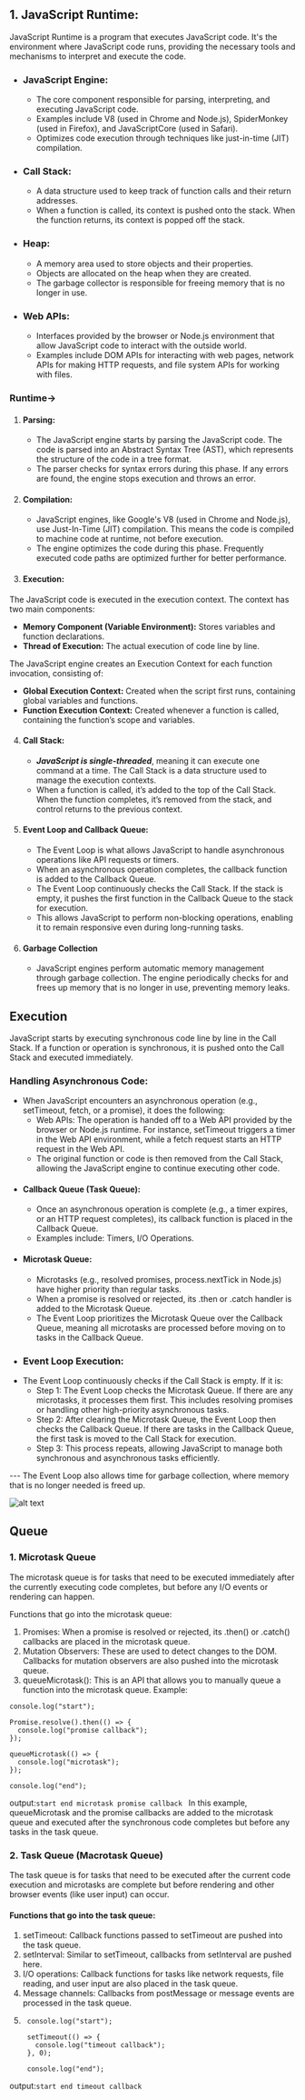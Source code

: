 ## 1. JavaScript Runtime:
JavaScript Runtime is a program that executes JavaScript code. It's the environment where JavaScript code runs, providing the necessary tools and mechanisms to interpret and execute the code.

- ### JavaScript Engine:
    - The core component responsible for parsing, interpreting, and executing JavaScript code.
    - Examples include V8 (used in Chrome and Node.js), SpiderMonkey (used in Firefox), and JavaScriptCore (used in Safari).   
    - Optimizes code execution through techniques like just-in-time (JIT) compilation.
- ### Call Stack:
    - A data structure used to keep track of function calls and their return addresses.
    - When a function is called, its context is pushed onto the stack. When the function returns, its context is popped off the stack.
- ### Heap:
    - A memory area used to store objects and their properties.
    - Objects are allocated on the heap when they are created.
    - The garbage collector is responsible for freeing memory that is no longer in use.
-  ### Web APIs:
    - Interfaces provided by the browser or Node.js environment that allow JavaScript code to interact with the outside world.
    - Examples include DOM APIs for interacting with web pages, network APIs for making HTTP requests, and file system APIs for working with files.

### Runtime->
1. ####  **Parsing:**
    - The JavaScript engine starts by parsing the JavaScript code. The code is parsed into an Abstract Syntax Tree (AST), which represents the structure of the code in a tree format.
    - The parser checks for syntax errors during this phase. If any errors are found, the engine stops execution and throws an error.
2. #### **Compilation:**
    - JavaScript engines, like Google's V8 (used in Chrome and Node.js), use Just-In-Time (JIT) compilation. This means the code is compiled to machine code at runtime, not before execution.
    - The engine optimizes the code during this phase. Frequently executed code paths are optimized further for better performance.
3. #### **Execution:**
The JavaScript code is executed in the execution context. The context has two main components:

- **Memory Component (Variable Environment):** Stores variables and function declarations.
- **Thread of Execution:** The actual execution of code line by line.

The JavaScript engine creates an Execution Context for each function invocation, consisting of:

- **Global Execution Context:** Created when the script first runs, containing global variables and functions.
- **Function Execution Context:** Created whenever a function is called, containing the function’s scope and variables.

4. #### **Call Stack:**
    - ***JavaScript is single-threaded***, meaning it can execute one command at a time. The Call Stack is a data structure used to manage the execution contexts.
    - When a function is called, it’s added to the top of the Call Stack. When the function completes, it’s removed from the stack, and control returns to the previous context.
5. #### **Event Loop and Callback Queue:**
    - The Event Loop is what allows JavaScript to handle asynchronous operations like API requests or timers.
    - When an asynchronous operation completes, the callback function is added to the Callback Queue.
    - The Event Loop continuously checks the Call Stack. If the stack is empty, it pushes the first function in the Callback Queue to the stack for execution.
    - This allows JavaScript to perform non-blocking operations, enabling it to remain responsive even during long-running tasks.
6. #### **Garbage Collection**
    - JavaScript engines perform automatic memory management through garbage collection. The engine periodically checks for and frees up memory that is no longer in use, preventing memory leaks.

## Execution

JavaScript starts by executing synchronous code line by line in the Call Stack.
If a function or operation is synchronous, it is pushed onto the Call Stack and executed immediately.
###  Handling Asynchronous Code:
- When JavaScript encounters an asynchronous operation (e.g., setTimeout, fetch, or a promise), it does the following:
    - Web APIs: The operation is handed off to a Web API provided by the browser or Node.js runtime. For instance, setTimeout triggers a timer in the Web API environment, while a fetch request starts an HTTP request in the Web API.
    - The original function or code is then removed from the Call Stack, allowing the JavaScript engine to continue executing other code.
- ####  Callback Queue (Task Queue):
    - Once an asynchronous operation is complete (e.g., a timer expires, or an HTTP request completes), its callback function is placed in the Callback Queue.
    - Examples include: Timers, I/O Operations.
- ####  Microtask Queue:
    - Microtasks (e.g., resolved promises, process.nextTick in Node.js) have higher priority than regular tasks.
    - When a promise is resolved or rejected, its .then or .catch handler is added to the Microtask Queue.
    - The Event Loop prioritizes the Microtask Queue over the Callback Queue, meaning all microtasks are processed before moving on to tasks in the Callback Queue.
- ### Event Loop Execution:
- The Event Loop continuously checks if the Call Stack is empty. If it is:
    - Step 1: The Event Loop checks the Microtask Queue. If there are any microtasks, it processes them first. This includes resolving promises or handling other high-priority asynchronous tasks.
    - Step 2: After clearing the Microtask Queue, the Event Loop then checks the Callback Queue. If there are tasks in the Callback Queue, the first task is moved to the Call Stack for execution. 
    - Step 3: This process repeats, allowing JavaScript to manage both synchronous and asynchronous tasks efficiently.

--- The Event Loop also allows time for garbage collection, where memory that is no longer needed is freed up.

![alt text](https://github.com/user-attachments/assets/5231558f-40eb-47e6-974b-1164b9b8b6ba)


## Queue
### 1. Microtask Queue
The microtask queue is for tasks that need to be executed immediately after the currently executing code completes, but before any I/O events or rendering can happen.

Functions that go into the microtask queue:
1. Promises: When a promise is resolved or rejected, its .then() or .catch() callbacks are placed in the microtask queue.
2. Mutation Observers: These are used to detect changes to the DOM. Callbacks for mutation observers are also pushed into the microtask queue.
3. queueMicrotask(): This is an API that allows you to manually queue a function into the microtask queue.
Example:
```
console.log("start");

Promise.resolve().then(() => {
  console.log("promise callback");
});

queueMicrotask(() => {
  console.log("microtask");
});

console.log("end");

```
output:`start
end
microtask
promise callback
`
In this example, queueMicrotask and the promise callbacks are added to the microtask queue and executed after the synchronous code completes but before any tasks in the task queue.

### 2. Task Queue (Macrotask Queue)
The task queue is for tasks that need to be executed after the current code execution and microtasks are complete but before rendering and other browser events (like user input) can occur.

#### Functions that go into the task queue:
1. setTimeout: Callback functions passed to setTimeout are pushed into the task queue.
2. setInterval: Similar to setTimeout, callbacks from setInterval are pushed here.
3. I/O operations: Callback functions for tasks like network requests, file reading, and user input are also placed in the task queue.
4. Message channels: Callbacks from postMessage or message events are processed in the task queue.
5. ```
    console.log("start");

    setTimeout(() => {
      console.log("timeout callback");
    }, 0);
    
    console.log("end");

   ```
output:`start
end
timeout callback
`
